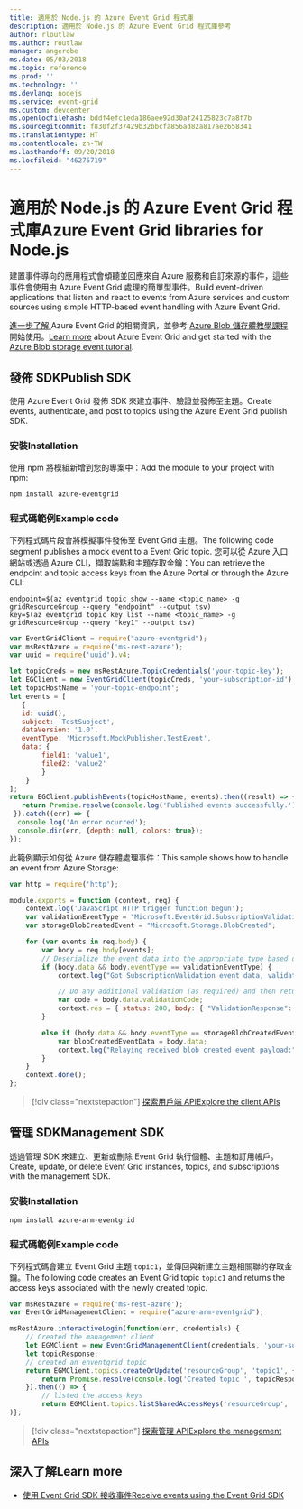 ```yaml
---
title: 適用於 Node.js 的 Azure Event Grid 程式庫
description: 適用於 Node.js 的 Azure Event Grid 程式庫參考
author: rloutlaw
ms.author: routlaw
manager: angerobe
ms.date: 05/03/2018
ms.topic: reference
ms.prod: ''
ms.technology: ''
ms.devlang: nodejs
ms.service: event-grid
ms.custom: devcenter
ms.openlocfilehash: bddf4efc1eda186aee92d30af24125823c7a8f7b
ms.sourcegitcommit: f830f2f37429b32bbcfa856ad82a817ae2658341
ms.translationtype: HT
ms.contentlocale: zh-TW
ms.lasthandoff: 09/20/2018
ms.locfileid: "46275719"
---
```

# <a name="azure-event-grid-libraries-for-nodejs"></a><span data-ttu-id="d1d12-103">適用於 Node.js 的 Azure Event Grid 程式庫</span><span class="sxs-lookup"><span data-stu-id="d1d12-103">Azure Event Grid libraries for Node.js</span></span>

<span data-ttu-id="d1d12-104">建置事件導向的應用程式會傾聽並回應來自 Azure 服務和自訂來源的事件，這些事件會使用由 Azure Event Grid 處理的簡單型事件。</span><span class="sxs-lookup"><span data-stu-id="d1d12-104">Build event-driven applications that listen and react to events from Azure services and custom sources using simple HTTP-based event handling with Azure Event Grid.</span></span>

<span data-ttu-id="d1d12-105">[進一步了解 ](/azure/event-grid/overview)Azure Event Grid 的相關資訊，並參考 [Azure Blob 儲存體教學課程](/azure/storage/blobs/storage-blob-event-quickstart)開始使用。</span><span class="sxs-lookup"><span data-stu-id="d1d12-105">[Learn more](/azure/event-grid/overview) about Azure Event Grid and get started with the [Azure Blob storage event tutorial](/azure/storage/blobs/storage-blob-event-quickstart).</span></span> 

## <a name="publish-sdk"></a><span data-ttu-id="d1d12-106">發佈 SDK</span><span class="sxs-lookup"><span data-stu-id="d1d12-106">Publish SDK</span></span>

<span data-ttu-id="d1d12-107">使用 Azure Event Grid 發佈 SDK 來建立事件、驗證並發佈至主題。</span><span class="sxs-lookup"><span data-stu-id="d1d12-107">Create events, authenticate, and post to topics using the Azure Event Grid publish SDK.</span></span>

### <a name="installation"></a><span data-ttu-id="d1d12-108">安裝</span><span class="sxs-lookup"><span data-stu-id="d1d12-108">Installation</span></span>

<span data-ttu-id="d1d12-109">使用 npm 將模組新增到您的專案中：</span><span class="sxs-lookup"><span data-stu-id="d1d12-109">Add the module to your project with npm:</span></span>

```bash
npm install azure-eventgrid
```

### <a name="example-code"></a><span data-ttu-id="d1d12-110">程式碼範例</span><span class="sxs-lookup"><span data-stu-id="d1d12-110">Example code</span></span>

<span data-ttu-id="d1d12-111">下列程式碼片段會將模擬事件發佈至 Event Grid 主題。</span><span class="sxs-lookup"><span data-stu-id="d1d12-111">The following code segment publishes a mock event to a Event Grid topic.</span></span> <span data-ttu-id="d1d12-112">您可以從 Azure 入口網站或透過 Azure CLI，擷取端點和主題存取金鑰：</span><span class="sxs-lookup"><span data-stu-id="d1d12-112">You can retrieve the endpoint and topic access keys from the Azure Portal or through the Azure CLI:</span></span>

```azurecli-interactive
endpoint=$(az eventgrid topic show --name <topic_name> -g gridResourceGroup --query "endpoint" --output tsv)
key=$(az eventgrid topic key list --name <topic_name> -g gridResourceGroup --query "key1" --output tsv)
```

```javascript
var EventGridClient = require("azure-eventgrid");
var msRestAzure = require('ms-rest-azure');
var uuid = require('uuid').v4;

let topicCreds = new msRestAzure.TopicCredentials('your-topic-key');
let EGClient = new EventGridClient(topicCreds, 'your-subscription-id');
let topicHostName = 'your-topic-endpoint';
let events = [
   {
   id: uuid(),
   subject: 'TestSubject',
   dataVersion: '1.0',
   eventType: 'Microsoft.MockPublisher.TestEvent',
   data: {
        field1: 'value1',
        filed2: 'value2'
        }
    }
];
return EGClient.publishEvents(topicHostName, events).then((result) => {
   return Promise.resolve(console.log('Published events successfully.'));
 }).catch((err) => {
  console.log('An error ocurred');
  console.dir(err, {depth: null, colors: true});
});
```

<span data-ttu-id="d1d12-113">此範例顯示如何從 Azure 儲存體處理事件：</span><span class="sxs-lookup"><span data-stu-id="d1d12-113">This sample shows how to handle an event from Azure Storage:</span></span>

```javascript
var http = require('http');

module.exports = function (context, req) {
    context.log('JavaScript HTTP trigger function begun');
    var validationEventType = "Microsoft.EventGrid.SubscriptionValidationEvent";
    var storageBlobCreatedEvent = "Microsoft.Storage.BlobCreated";

    for (var events in req.body) {
        var body = req.body[events];
        // Deserialize the event data into the appropriate type based on event type  
        if (body.data && body.eventType == validationEventType) {
            context.log("Got SubscriptionValidation event data, validation code: " + body.data.validationCode + " topic: " + body.topic);

            // Do any additional validation (as required) and then return back the below response
            var code = body.data.validationCode;
            context.res = { status: 200, body: { "ValidationResponse": code } };
        }

        else if (body.data && body.eventType == storageBlobCreatedEvent) {
            var blobCreatedEventData = body.data;
            context.log("Relaying received blob created event payload:" + JSON.stringify(blobCreatedEventData));
        }
    }
    context.done();
};
```

> [!div class="nextstepaction"]
> [<span data-ttu-id="d1d12-114">探索用戶端 API</span><span class="sxs-lookup"><span data-stu-id="d1d12-114">Explore the client APIs</span></span>](/javascript/api/overview/azure/eventgrid/client)

## <a name="management-sdk"></a><span data-ttu-id="d1d12-115">管理 SDK</span><span class="sxs-lookup"><span data-stu-id="d1d12-115">Management SDK</span></span>

<span data-ttu-id="d1d12-116">透過管理 SDK 來建立、更新或刪除 Event Grid 執行個體、主題和訂用帳戶。</span><span class="sxs-lookup"><span data-stu-id="d1d12-116">Create, update, or delete Event Grid instances, topics, and subscriptions with the management SDK.</span></span>

### <a name="installation"></a><span data-ttu-id="d1d12-117">安裝</span><span class="sxs-lookup"><span data-stu-id="d1d12-117">Installation</span></span>

```
npm install azure-arm-eventgrid
```

### <a name="example-code"></a><span data-ttu-id="d1d12-118">程式碼範例</span><span class="sxs-lookup"><span data-stu-id="d1d12-118">Example code</span></span>

<span data-ttu-id="d1d12-119">下列程式碼會建立 Event Grid 主題 `topic1`，並傳回與新建立主題相關聯的存取金鑰。</span><span class="sxs-lookup"><span data-stu-id="d1d12-119">The following code creates an Event Grid topic `topic1` and returns the access keys associated with the newly created topic.</span></span>

```javascript
var msRestAzure = require('ms-rest-azure');
var EventGridManagementClient = require("azure-arm-eventgrid");

msRestAzure.interactiveLogin(function(err, credentials) {
    // Created the management client
    let EGMClient = new EventGridManagementClient(credentials, 'your-subscription-id');
    let topicResponse;
    // created an enventgrid topic
    return EGMClient.topics.createOrUpdate('resourceGroup', 'topic1', { location: 'westus' }).then((topicResponse) => {
        return Promise.resolve(console.log('Created topic ', topicResponse));
    }).then(() => {
        // listed the access keys
        return EGMClient.topics.listSharedAccessKeys('resourceGroup', 'topic1')}
)};
```

> [!div class="nextstepaction"]
> [<span data-ttu-id="d1d12-120">探索管理 API</span><span class="sxs-lookup"><span data-stu-id="d1d12-120">Explore the management APIs</span></span>](/javascript/api/overview/azure/eventgrid/management)

## <a name="learn-more"></a><span data-ttu-id="d1d12-121">深入了解</span><span class="sxs-lookup"><span data-stu-id="d1d12-121">Learn more</span></span>

- [<span data-ttu-id="d1d12-122">使用 Event Grid SDK 接收事件</span><span class="sxs-lookup"><span data-stu-id="d1d12-122">Receive events using the Event Grid SDK</span></span>](/azure/event-grid/receive-events)
